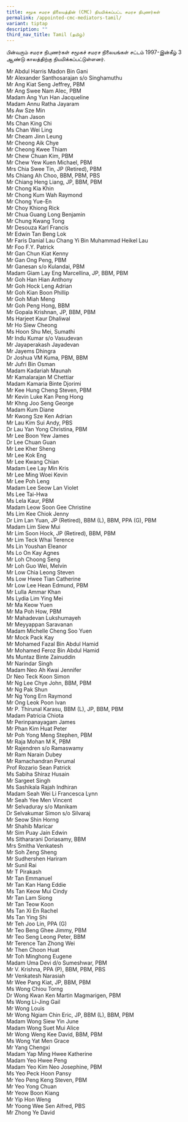 ```yaml
---
title: சமூக சமரச நிலையத்தின் (CMC) நியமிக்கப்பட்ட சமரச நிபுணர்கள்
permalink: /appointed-cmc-mediators-tamil/
variant: tiptap
description: ""
third_nav_title: Tamil (தமிழ்)
---
```

<p>பின்வரும் சமரச நிபுணர்கள் சமூகச் சமரச நிலையங்கள் சட்டம் 1997-இன்கீழ் 3
ஆண்டு காலத்திற்கு நியமிக்கப்பட்டுள்ளனர்.&nbsp;</p>
<p></p>
<p>Mr Abdul Harris Madon Bin Gani
<br>Mr Alexander Santhosarajan s/o Singhamuthu
<br>Mr Ang Kiat Seng Jeffrey, PBM
<br>Mr Ang Swee Nam Alec, PBM
<br>Madam Ang Yun Han Jacqueline
<br>Madam Annu Ratha Jayaram
<br>Ms Aw Sze Min
<br>Mr Chan Jason
<br>Ms Chan King Chi
<br>Ms Chan Wei Ling
<br>Mr Cheam Jinn Leung
<br>Mr Cheong Aik Chye
<br>Mr Cheong Kwee Thiam
<br>Mr Chew Chuan Kim, PBM
<br>Mr Chew Yew Kuen Michael, PBM
<br>Mrs Chia Swee Tin, JP (Retired), PBM
<br>Ms Chiang Ah Choo, BBM, PBM, PBS
<br>Mr Chiang Heng Liang, JP, BBM, PBM
<br>Mr Chong Kia Khin
<br>Mr Chong Kum Wah Raymond
<br>Mr Chong Yue-En
<br>Mr Choy Khiong Rick
<br>Mr Chua Guang Long Benjamin
<br>Mr Chung Kwang Tong
<br>Mr Desouza Karl Francis
<br>Mr Edwin Tan Beng Lok
<br>Mr Faris Danial Lau Chang Yi Bin Muhammad Heikel Lau
<br>Mr Foo F.Y. Patrick
<br>Mr Gan Chun Kiat Kenny
<br>Mr Gan Ong Peng, PBM
<br>Mr Ganesan s/o Kulandai, PBM
<br>Madam Giam Lay Eng Marcellina, JP, BBM, PBM
<br>Mr Goh Han Hian Anthony
<br>Mr Goh Hock Leng Adrian
<br>Mr Goh Kian Boon Phillip
<br>Mr Goh Miah Meng
<br>Mr Goh Peng Hong, BBM
<br>Mr Gopala Krishnan, JP, BBM, PBM
<br>Ms Harjeet Kaur Dhaliwal
<br>Mr Ho Siew Cheong
<br>Ms Hoon Shu Mei, Sumathi
<br>Mr Indu Kumar s/o Vasudevan
<br>Mr Jayaperakash Jayadevan
<br>Mr Jayems Dhingra
<br>Dr Joshua VM Kuma, PBM, BBM
<br>Mr Jufri Bin Osman
<br>Madam Kadariah Maunah
<br>Mr Kamalarajan M Chettiar
<br>Madam Kamaria Binte Djorimi
<br>Mr Kee Hung Cheng Steven, PBM
<br>Mr Kevin Luke Kan Peng Hong
<br>Mr Khng Joo Seng George
<br>Madam Kum Diane
<br>Mr Kwong Sze Ken Adrian
<br>Mr Lau Kim Sui Andy, PBS
<br>Dr Lau Yan Yong Christina, PBM
<br>Mr Lee Boon Yew James
<br>Dr Lee Chuan Guan
<br>Mr Lee Kher Sheng
<br>Mr Lee Kok Eng
<br>Mr Lee Kwang Chian
<br>Madam Lee Lay Min Kris
<br>Mr Lee Ming Woei Kevin
<br>Mr Lee Poh Leng
<br>Madam Lee Seow Lan Violet
<br>Ms Lee Tai-Hwa
<br>Ms Lela Kaur, PBM
<br>Madam Leow Soon Gee Christine
<br>Ms Lim Kee Chiok Jenny
<br>Dr Lim Lan Yuan, JP (Retired), BBM (L), BBM, PPA (G), PBM
<br>Madam Lim Siew Mui
<br>Mr Lim Soon Hock, JP (Retired), BBM, PBM
<br>Mr Lim Teck Whai Terence
<br>Ms Lin Youshan Eleanor
<br>Ms Lo On Kay Agnes
<br>Mr Loh Choong Seng
<br>Mr Loh Guo Wei, Melvin
<br>Mr Low Chia Leong Steven
<br>Ms Low Hwee Tian Catherine
<br>Mr Low Lee Hean Edmund, PBM
<br>Mr Lulla Ammar Khan
<br>Ms Lydia Lim Ying Mei
<br>Mr Ma Keow Yuen
<br>Mr Ma Poh How, PBM
<br>Mr Mahadevan Lukshumayeh
<br>Mr Meyyappan Saravanan
<br>Madam Michelle Cheng Soo Yuen
<br>Mr Mock Pack Kay
<br>Mr Mohamed Fazal Bin Abdul Hamid
<br>Mr Mohamed Feroz Bin Abdul Hamid
<br>Ms Muntaz Binte Zainuddin
<br>Mr Narindar Singh
<br>Madam Neo Ah Kwai Jennifer
<br>Dr Neo Teck Koon Simon
<br>Mr Ng Lee Chye John, BBM, PBM
<br>Mr Ng Pak Shun
<br>Mr Ng Yong Ern Raymond
<br>Mr Ong Leok Poon Ivan
<br>Mr P. Thirunal Karasu, BBM (L), JP, BBM, PBM
<br>Madam Patricia Chiota
<br>Mr Perinpanayagam James
<br>Mr Phan Kim Huat Peter
<br>Mr Poh Yong Meng Stephen, PBM
<br>Mr Raja Mohan M K, PBM
<br>Mr Rajendren s/o Ramaswamy
<br>Mr Ram Narain Dubey
<br>Mr Ramachandran Perumal
<br>Prof Rozario Sean Patrick
<br>Ms Sabiha Shiraz Husain
<br>Mr Sargeet Singh
<br>Ms Sashikala Rajah Indhiran
<br>Madam Seah Wei Li Francesca Lynn
<br>Mr Seah Yee Men Vincent
<br>Mr Selvaduray s/o Manikam
<br>Dr Selvakumar Simon s/o Silvaraj
<br>Mr Seow Shin Horng
<br>Mr Shahib Maricar
<br>Mr Sim Puay Jain Edwin
<br>Ms Sithararani Doriasamy, BBM
<br>Mrs Smitha Venkatesh
<br>Mr Soh Zeng Sheng
<br>Mr Sudhershen Hariram
<br>Mr Sunil Rai
<br>Mr T Pirakash
<br>Mr Tan Emmanuel
<br>Mr Tan Kan Hang Eddie
<br>Ms Tan Keow Mui Cindy
<br>Mr Tan Lam Siong
<br>Mr Tan Teow Koon
<br>Ms Tan Xi En Rachel
<br>Ms Tan Ying Shi
<br>Mr Teh Joo Lin, PPA (G)
<br>Mr Teo Beng Ghee Jimmy, PBM
<br>Mr Teo Seng Leong Peter, BBM
<br>Mr Terence Tan Zhong Wei
<br>Mr Then Choon Huat
<br>Mr Toh Minghong Eugene
<br>Madam Uma Devi d/o Sumeshwar, PBM
<br>Mr V. Krishna, PPA (P), BBM, PBM, PBS
<br>Mr Venkatesh Narasiah
<br>Mr Wee Pang Kiat, JP, BBM, PBM
<br>Ms Wong Chiou Torng
<br>Dr Wong Kwan Ken Martin Magmarigen, PBM
<br>Ms Wong Li-Jing Gail
<br>Mr Wong Louis
<br>Mr Wong Ngiam Chin Eric, JP, BBM (L), BBM, PBM
<br>Madam Wong Siew Yin June
<br>Madam Wong Suet Mui Alice
<br>Mr Wong Weng Kee David, BBM, PBM
<br>Ms Wong Yat Men Grace
<br>Mr Yang Chengxi
<br>Madam Yap Ming Hwee Katherine
<br>Madam Yeo Hwee Peng
<br>Madam Yeo Kim Neo Josephine, PBM
<br>Ms Yeo Peck Hoon Pansy
<br>Mr Yeo Peng Keng Steven, PBM
<br>Mr Yeo Yong Chuan
<br>Mr Yeow Boon Kiang
<br>Mr Yip Hon Weng
<br>Mr Yoong Wee Sen Alfred, PBS
<br>Mr Zhong Ye David</p>